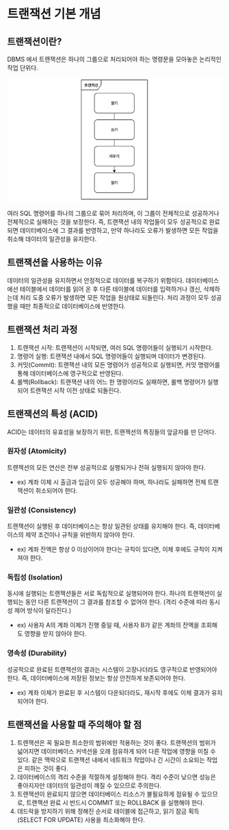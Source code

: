 # 트랜잭션 기본 개념

## 트랜잭션이란?

DBMS 에서 트랜잭션은 하나의 그룹으로 처리되어야 하는 명령문을 모아놓은 논리적인 작업 단위다.

![](../images/Transaction(1).png)

여러 SQL 명령어를 하나의 그룹으로 묶어 처리하며, 이 그룹이 전체적으로 성공하거나 전체적으로 실패하는 것을 보장한다. 
즉, 트랜잭션 내의 작업들이 모두 성공적으로 완료되면 데이터베이스에 그 결과를 반영하고, 만약 하나라도 오류가 발생하면 모든 작업을 취소해 데이터의 일관성을 유지한다.

## 트랜잭션을 사용하는 이유

데이터의 일관성을 유지하면서 안정적으로 데이터를 복구하기 위함이다. 데이터베이스에선 테이블에서 데이터를 읽어 온 후 다른 테이블에 데이터를 입력하거나 갱신, 삭제하는데 처리 도중 오류가 발생하면 모든 작업을 원상태로 되돌린다. 
처리 과정이 모두 성공했을 때만 최종적으로 데이터베이스에 반영한다.

## 트랜잭션 처리 과정

1. 트랜잭션 시작: 트랜잭션이 시작되면, 여러 SQL 명령어들이 실행되기 시작한다.
2. 명령어 실행: 트랜잭션 내에서 SQL 명령어들이 실행되며 데이터가 변경된다.
3. 커밋(Commit): 트랜잭션 내의 모든 명령어가 성공적으로 실행되면, 커밋 명령어를 통해 데이터베이스에 영구적으로 반영된다.
4. 롤백(Rollback): 트랜잭션 내의 어느 한 명령어라도 실패하면, 롤백 명령어가 실행되어 트랜잭션 시작 이전 상태로 되돌린다.

## 트랜잭션의 특성 (ACID)

ACID는 데이터의 유효성을 보장하기 위한, 트랜젝션의 특징들의 앞글자를 딴 단어다.

### 원자성 (Atomicity)

트랜잭션의 모든 연산은 전부 성공적으로 실행되거나 전혀 실행되지 않아야 한다. 
- ex) 계좌 이체 시 출금과 입금이 모두 성공해야 하며, 하나라도 실패하면 전체 트랜잭션이 취소되어야 한다.

### 일관성 (Consistency)

트랜잭션이 실행된 후 데이터베이스는 항상 일관된 상태를 유지해야 한다. 즉, 데이터베이스의 제약 조건이나 규칙을 위반하지 않아야 한다.
- ex) 계좌 잔액은 항상 0 이상이어야 한다는 규칙이 있다면, 이체 후에도 규칙이 지켜져야 한다.

### 독립성 (Isolation)

동시에 실행되는 트랜잭션들은 서로 독립적으로 실행되어야 한다. 하나의 트랜잭션이 실행되는 동안 다른 트랜잭션이 그 결과를 참조할 수 없어야 한다. (격리 수준에 따라 동시성 제어 방식이 달라진다.)
- ex) 사용자 A의 계좌 이체가 진행 중일 때, 사용자 B가 같은 계좌의 잔액을 조회해도 영향을 받지 않아야 한다.

### 영속성 (Durability)

성공적으로 완료된 트랜잭션의 결과는 시스템이 고장나더라도 영구적으로 반영되어야 한다. 즉, 데이터베이스에 저장된 정보는 항상 안전하게 보존되어야 한다.
- ex) 계좌 이체가 완료된 후 시스템이 다운되더라도, 재시작 후에도 이체 결과가 유지되어야 한다.

## 트랜잭션을 사용할 때 주의해야 할 점

1. 트랜잭션은 꼭 필요한 최소한의 범위에만 적용하는 것이 좋다. 트랜잭션의 범위가 넓어지면 데이터베이스 커넥션을 오래 점유하게 되어 다른 작업에 영향을 미칠 수 있다. 같은 맥락으로 트랜잭션 내에서 네트워크 작업이나 긴 시간이 소요되는 작업은 피하는 것이 좋다.
2. 데이터베이스의 격리 수준을 적절하게 설정해야 한다. 격리 수준이 낮으면 성능은 좋아지자만 데이터의 일관성이 깨질 수 있으므로 주의한다.
3. 트랜잭션이 완료되지 않으면 데이터베이스 리소스가 불필요하게 점유될 수 있으므로, 트랜잭션 완료 시 반드시 COMMIT 또는 ROLLBACK 을 실행해야 한다.
4. 데드락을 방지하기 위해 정해진 순서로 테이블에 접근하고, 읽기 잠금 획득(SELECT FOR UPDATE) 사용을 최소화해야 한다.

